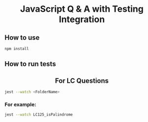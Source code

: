 <h1 align="center">JavaScript Q & A with Testing Integration</h1>

## How to use

```bash
npm install
```

## How to run tests


<h2 align="center">For LC Questions</h2>

```bash
jest --watch <FolderName>
```

### For example: 

```bash
jest --watch LC125_isPalindrome
```